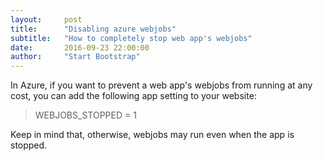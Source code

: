 ```yaml
---
layout:     post
title:      "Disabling azure webjobs"
subtitle:   "How to completely stop web app's webjobs"
date:       2016-09-23 22:00:00
author:     "Start Bootstrap"
---
```


<p>In Azure, if you want to prevent a web app's webjobs from running at any cost, you can add the following app setting to your website:</p>

<blockquote>WEBJOBS_STOPPED = 1</blockquote>

<p>Keep in mind that, otherwise, webjobs may run even when the app is stopped.</p>
